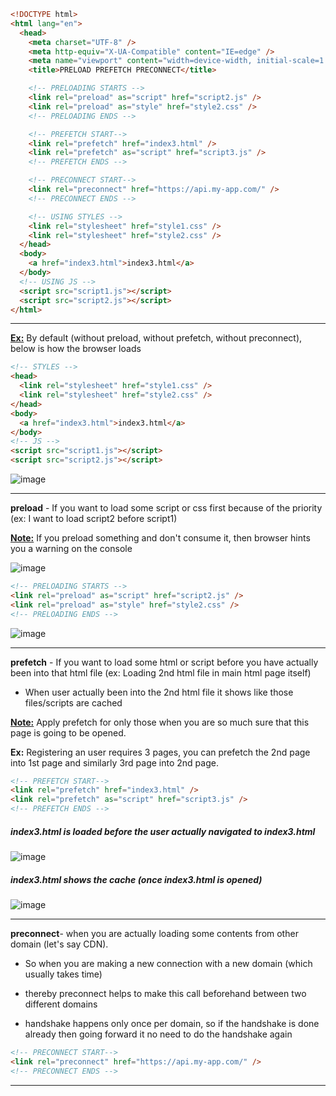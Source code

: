 ```html
<!DOCTYPE html>
<html lang="en">
  <head>
    <meta charset="UTF-8" />
    <meta http-equiv="X-UA-Compatible" content="IE=edge" />
    <meta name="viewport" content="width=device-width, initial-scale=1.0" />
    <title>PRELOAD PREFETCH PRECONNECT</title>

    <!-- PRELOADING STARTS -->
    <link rel="preload" as="script" href="script2.js" />
    <link rel="preload" as="style" href="style2.css" />
    <!-- PRELOADING ENDS -->

    <!-- PREFETCH START-->
    <link rel="prefetch" href="index3.html" />
    <link rel="prefetch" as="script" href="script3.js" />
    <!-- PREFETCH ENDS -->

    <!-- PRECONNECT START-->
    <link rel="preconnect" href="https://api.my-app.com/" />
    <!-- PRECONNECT ENDS -->

    <!-- USING STYLES -->
    <link rel="stylesheet" href="style1.css" />
    <link rel="stylesheet" href="style2.css" />
  </head>
  <body>
    <a href="index3.html">index3.html</a>
  </body>
  <!-- USING JS -->
  <script src="script1.js"></script>
  <script src="script2.js"></script>
</html>
```

---

<u>**Ex:**</u> By default (without preload, without prefetch, without preconnect), below is how the browser loads

```html
<!-- STYLES -->
<head>
  <link rel="stylesheet" href="style1.css" />
  <link rel="stylesheet" href="style2.css" />
</head>
<body>
  <a href="index3.html">index3.html</a>
</body>
<!-- JS -->
<script src="script1.js"></script>
<script src="script2.js"></script>
```

![image](https://github.com/saiteja-gatadi1996/interview_prep/assets/42731246/411a15ff-cdc8-4ae0-b4e0-4433907d99de)

---

**preload** - If you want to load some script or css first because of the priority (ex: I want to load script2 before script1)

<u><b>Note:</b></u> If you preload something and don't consume it, then browser hints you a warning on the console

![image](https://github.com/saiteja-gatadi1996/interview_prep/assets/42731246/45ddee6c-8dda-4d82-aeaa-e0d455559d2b)

```html
<!-- PRELOADING STARTS -->
<link rel="preload" as="script" href="script2.js" />
<link rel="preload" as="style" href="style2.css" />
<!-- PRELOADING ENDS -->
```

![image](https://github.com/saiteja-gatadi1996/interview_prep/assets/42731246/734c8785-6700-4eca-b83a-fad8509457b1)

---

**prefetch** - If you want to load some html or script before you have actually been into that html file (ex: Loading 2nd html file in main html page itself)

- When user actually been into the 2nd html file it shows like those files/scripts are cached

<u><b>Note:</b></u> Apply prefetch for only those when you are so much sure that this page is going to be opened.

**Ex:** Registering an user requires 3 pages, you can prefetch the 2nd page into 1st page and similarly 3rd page into 2nd page.

```html
<!-- PREFETCH START-->
<link rel="prefetch" href="index3.html" />
<link rel="prefetch" as="script" href="script3.js" />
<!-- PREFETCH ENDS -->
```

##### index3.html is loaded before the user actually navigated to index3.html

![image](https://github.com/saiteja-gatadi1996/interview_prep/assets/42731246/8539aaaf-333e-4449-b89c-3862ac2dad04)

##### index3.html shows the cache (once index3.html is opened)

![image](https://github.com/saiteja-gatadi1996/interview_prep/assets/42731246/7221f4ae-a087-4382-8ecf-eb09c6cd56b6)

---

**preconnect**- when you are actually loading some contents from other domain (let's say CDN).

- So when you are making a new connection with a new domain (which usually takes time)

- thereby preconnect helps to make this call beforehand between two different domains

- handshake happens only once per domain, so if the handshake is done already then going forward it no need to do the handshake again

```html
<!-- PRECONNECT START-->
<link rel="preconnect" href="https://api.my-app.com/" />
<!-- PRECONNECT ENDS -->
```

---
